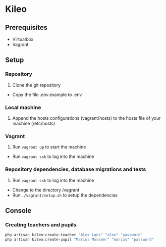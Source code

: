 Kileo
=====

## Prerequisites

- Virtualbox
- Vagrant


## Setup

### Repository

1. Clone the git repository
- Copy the file .env.example to .env

### Local machine

1.  Append the hosts configurations (vagrant/hosts) to the hosts file of your machine (/etc/hosts)

### Vagrant

1. Run `vagrant up` to start the machine
- Run `vagrant ssh` to log into the machine

### Repository dependencies, database migrations and tests

1. Run `vagrant ssh` to log into the machine
- Change to the directory /vagrant
- Run `./vagrant/setup.sh` to setup the dependencies


## Console

### Creating teachers and pupils

```bash
php artisan kileo:create-teacher "Alex Lanz" "alex" "password"
php artisan kileo:create-pupil "Marius Mössmer" "marius" "password"
```